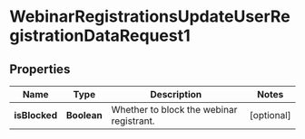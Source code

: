 

# WebinarRegistrationsUpdateUserRegistrationDataRequest1


## Properties

| Name | Type | Description | Notes |
|------------ | ------------- | ------------- | -------------|
|**isBlocked** | **Boolean** | Whether to block the webinar registrant. |  [optional] |



